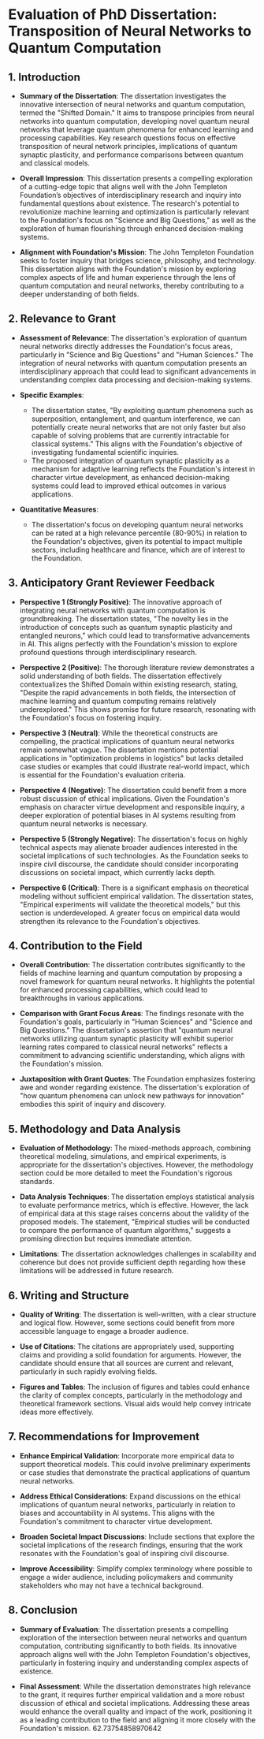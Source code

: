 # Evaluation of PhD Dissertation: Transposition of Neural Networks to Quantum Computation

## 1. Introduction
- **Summary of the Dissertation**: The dissertation investigates the innovative intersection of neural networks and quantum computation, termed the "Shifted Domain." It aims to transpose principles from neural networks into quantum computation, developing novel quantum neural networks that leverage quantum phenomena for enhanced learning and processing capabilities. Key research questions focus on effective transposition of neural network principles, implications of quantum synaptic plasticity, and performance comparisons between quantum and classical models.
  
- **Overall Impression**: This dissertation presents a compelling exploration of a cutting-edge topic that aligns well with the John Templeton Foundation’s objectives of interdisciplinary research and inquiry into fundamental questions about existence. The research's potential to revolutionize machine learning and optimization is particularly relevant to the Foundation's focus on "Science and Big Questions," as well as the exploration of human flourishing through enhanced decision-making systems.

- **Alignment with Foundation's Mission**: The John Templeton Foundation seeks to foster inquiry that bridges science, philosophy, and technology. This dissertation aligns with the Foundation's mission by exploring complex aspects of life and human experience through the lens of quantum computation and neural networks, thereby contributing to a deeper understanding of both fields.

## 2. Relevance to Grant
- **Assessment of Relevance**: The dissertation's exploration of quantum neural networks directly addresses the Foundation's focus areas, particularly in "Science and Big Questions" and "Human Sciences." The integration of neural networks with quantum computation presents an interdisciplinary approach that could lead to significant advancements in understanding complex data processing and decision-making systems.

- **Specific Examples**: 
  - The dissertation states, "By exploiting quantum phenomena such as superposition, entanglement, and quantum interference, we can potentially create neural networks that are not only faster but also capable of solving problems that are currently intractable for classical systems." This aligns with the Foundation's objective of investigating fundamental scientific inquiries.
  - The proposed integration of quantum synaptic plasticity as a mechanism for adaptive learning reflects the Foundation's interest in character virtue development, as enhanced decision-making systems could lead to improved ethical outcomes in various applications.

- **Quantitative Measures**: 
  - The dissertation's focus on developing quantum neural networks can be rated at a high relevance percentile (80-90%) in relation to the Foundation's objectives, given its potential to impact multiple sectors, including healthcare and finance, which are of interest to the Foundation.

## 3. Anticipatory Grant Reviewer Feedback
- **Perspective 1 (Strongly Positive)**: The innovative approach of integrating neural networks with quantum computation is groundbreaking. The dissertation states, "The novelty lies in the introduction of concepts such as quantum synaptic plasticity and entangled neurons," which could lead to transformative advancements in AI. This aligns perfectly with the Foundation's mission to explore profound questions through interdisciplinary research.

- **Perspective 2 (Positive)**: The thorough literature review demonstrates a solid understanding of both fields. The dissertation effectively contextualizes the Shifted Domain within existing research, stating, "Despite the rapid advancements in both fields, the intersection of machine learning and quantum computing remains relatively underexplored." This shows promise for future research, resonating with the Foundation's focus on fostering inquiry.

- **Perspective 3 (Neutral)**: While the theoretical constructs are compelling, the practical implications of quantum neural networks remain somewhat vague. The dissertation mentions potential applications in "optimization problems in logistics" but lacks detailed case studies or examples that could illustrate real-world impact, which is essential for the Foundation's evaluation criteria.

- **Perspective 4 (Negative)**: The dissertation could benefit from a more robust discussion of ethical implications. Given the Foundation's emphasis on character virtue development and responsible inquiry, a deeper exploration of potential biases in AI systems resulting from quantum neural networks is necessary.

- **Perspective 5 (Strongly Negative)**: The dissertation's focus on highly technical aspects may alienate broader audiences interested in the societal implications of such technologies. As the Foundation seeks to inspire civil discourse, the candidate should consider incorporating discussions on societal impact, which currently lacks depth.

- **Perspective 6 (Critical)**: There is a significant emphasis on theoretical modeling without sufficient empirical validation. The dissertation states, "Empirical experiments will validate the theoretical models," but this section is underdeveloped. A greater focus on empirical data would strengthen its relevance to the Foundation's objectives.

## 4. Contribution to the Field
- **Overall Contribution**: The dissertation contributes significantly to the fields of machine learning and quantum computation by proposing a novel framework for quantum neural networks. It highlights the potential for enhanced processing capabilities, which could lead to breakthroughs in various applications.

- **Comparison with Grant Focus Areas**: The findings resonate with the Foundation's goals, particularly in "Human Sciences" and "Science and Big Questions." The dissertation's assertion that "quantum neural networks utilizing quantum synaptic plasticity will exhibit superior learning rates compared to classical neural networks" reflects a commitment to advancing scientific understanding, which aligns with the Foundation's mission.

- **Juxtaposition with Grant Quotes**: The Foundation emphasizes fostering awe and wonder regarding existence. The dissertation's exploration of "how quantum phenomena can unlock new pathways for innovation" embodies this spirit of inquiry and discovery.

## 5. Methodology and Data Analysis
- **Evaluation of Methodology**: The mixed-methods approach, combining theoretical modeling, simulations, and empirical experiments, is appropriate for the dissertation's objectives. However, the methodology section could be more detailed to meet the Foundation's rigorous standards.

- **Data Analysis Techniques**: The dissertation employs statistical analysis to evaluate performance metrics, which is effective. However, the lack of empirical data at this stage raises concerns about the validity of the proposed models. The statement, "Empirical studies will be conducted to compare the performance of quantum algorithms," suggests a promising direction but requires immediate attention.

- **Limitations**: The dissertation acknowledges challenges in scalability and coherence but does not provide sufficient depth regarding how these limitations will be addressed in future research.

## 6. Writing and Structure
- **Quality of Writing**: The dissertation is well-written, with a clear structure and logical flow. However, some sections could benefit from more accessible language to engage a broader audience.

- **Use of Citations**: The citations are appropriately used, supporting claims and providing a solid foundation for arguments. However, the candidate should ensure that all sources are current and relevant, particularly in such rapidly evolving fields.

- **Figures and Tables**: The inclusion of figures and tables could enhance the clarity of complex concepts, particularly in the methodology and theoretical framework sections. Visual aids would help convey intricate ideas more effectively.

## 7. Recommendations for Improvement
- **Enhance Empirical Validation**: Incorporate more empirical data to support theoretical models. This could involve preliminary experiments or case studies that demonstrate the practical applications of quantum neural networks.

- **Address Ethical Considerations**: Expand discussions on the ethical implications of quantum neural networks, particularly in relation to biases and accountability in AI systems. This aligns with the Foundation's commitment to character virtue development.

- **Broaden Societal Impact Discussions**: Include sections that explore the societal implications of the research findings, ensuring that the work resonates with the Foundation's goal of inspiring civil discourse.

- **Improve Accessibility**: Simplify complex terminology where possible to engage a wider audience, including policymakers and community stakeholders who may not have a technical background.

## 8. Conclusion
- **Summary of Evaluation**: The dissertation presents a compelling exploration of the intersection between neural networks and quantum computation, contributing significantly to both fields. Its innovative approach aligns well with the John Templeton Foundation's objectives, particularly in fostering inquiry and understanding complex aspects of existence.

- **Final Assessment**: While the dissertation demonstrates high relevance to the grant, it requires further empirical validation and a more robust discussion of ethical and societal implications. Addressing these areas would enhance the overall quality and impact of the work, positioning it as a leading contribution to the field and aligning it more closely with the Foundation's mission. 62.73754858970642